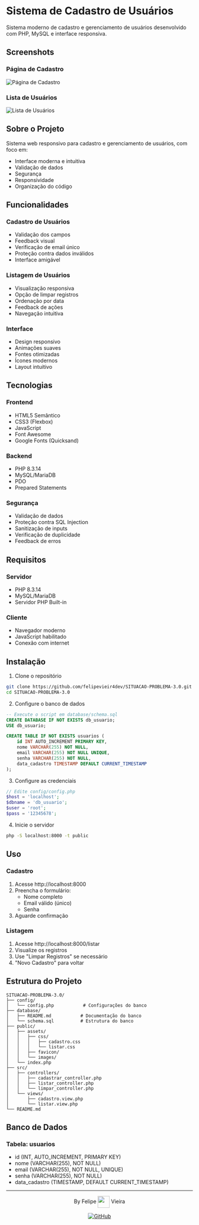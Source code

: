 # Sistema de Cadastro de Usuários

Sistema moderno de cadastro e gerenciamento de usuários desenvolvido com PHP, MySQL e interface responsiva.

## Screenshots

### Página de Cadastro
![Página de Cadastro](public/assets/images/cadastro.png)

### Lista de Usuários
![Lista de Usuários](public/assets/images/listagem.png)

## Sobre o Projeto

Sistema web responsivo para cadastro e gerenciamento de usuários, com foco em:
- Interface moderna e intuitiva
- Validação de dados
- Segurança
- Responsividade
- Organização do código

## Funcionalidades

### Cadastro de Usuários
- Validação dos campos
- Feedback visual
- Verificação de email único
- Proteção contra dados inválidos
- Interface amigável

### Listagem de Usuários
- Visualização responsiva
- Opção de limpar registros
- Ordenação por data
- Feedback de ações
- Navegação intuitiva

### Interface
- Design responsivo
- Animações suaves
- Fontes otimizadas
- Ícones modernos
- Layout intuitivo

## Tecnologias

### Frontend
- HTML5 Semântico
- CSS3 (Flexbox)
- JavaScript
- Font Awesome
- Google Fonts (Quicksand)

### Backend
- PHP 8.3.14
- MySQL/MariaDB
- PDO
- Prepared Statements

### Segurança
- Validação de dados
- Proteção contra SQL Injection
- Sanitização de inputs
- Verificação de duplicidade
- Feedback de erros

## Requisitos

### Servidor
- PHP 8.3.14
- MySQL/MariaDB
- Servidor PHP Built-in

### Cliente
- Navegador moderno
- JavaScript habilitado
- Conexão com internet

## Instalação

1. Clone o repositório
```bash
git clone https://github.com/felipevieir4dev/SITUACAO-PROBLEMA-3.0.git
cd SITUACAO-PROBLEMA-3.0
```

2. Configure o banco de dados
```sql
-- Execute o script em database/schema.sql
CREATE DATABASE IF NOT EXISTS db_usuario;
USE db_usuario;

CREATE TABLE IF NOT EXISTS usuarios (
    id INT AUTO_INCREMENT PRIMARY KEY,
    nome VARCHAR(255) NOT NULL,
    email VARCHAR(255) NOT NULL UNIQUE,
    senha VARCHAR(255) NOT NULL,
    data_cadastro TIMESTAMP DEFAULT CURRENT_TIMESTAMP
);
```

3. Configure as credenciais
```php
// Edite config/config.php
$host = 'localhost';
$dbname = 'db_usuario';
$user = 'root';
$pass = '12345678';
```

4. Inicie o servidor
```bash
php -S localhost:8000 -t public
```

## Uso

### Cadastro
1. Acesse http://localhost:8000
2. Preencha o formulário:
   - Nome completo
   - Email válido (único)
   - Senha
3. Aguarde confirmação

### Listagem
1. Acesse http://localhost:8000/listar
2. Visualize os registros
3. Use "Limpar Registros" se necessário
4. "Novo Cadastro" para voltar

## Estrutura do Projeto

```
SITUACAO-PROBLEMA-3.0/
├── config/
│   └── config.php           # Configurações do banco
├── database/
│   ├── README.md           # Documentação do banco
│   └── schema.sql          # Estrutura do banco
├── public/
│   ├── assets/
│   │   ├── css/
│   │   │   ├── cadastro.css
│   │   │   └── listar.css
│   │   ├── favicon/
│   │   └── images/
│   └── index.php
├── src/
│   ├── controllers/
│   │   ├── cadastrar_controller.php
│   │   ├── listar_controller.php
│   │   └── limpar_controller.php
│   └── views/
│       ├── cadastro.view.php
│       └── listar.view.php
└── README.md
```

## Banco de Dados

### Tabela: usuarios
- id (INT, AUTO_INCREMENT, PRIMARY KEY)
- nome (VARCHAR(255), NOT NULL)
- email (VARCHAR(255), NOT NULL, UNIQUE)
- senha (VARCHAR(255), NOT NULL)
- data_cadastro (TIMESTAMP, DEFAULT CURRENT_TIMESTAMP)

---

<div align="center">
  <p>
    By Felipe <img src="public/assets/icon/bear.png" width="32" height="32" style="vertical-align: middle;"> Vieira
  </p>   
  <p>
    <a href="https://github.com/felipevieir4dev">
      <img src="https://img.shields.io/badge/GitHub-felipevieir4dev-4B0082?style=for-the-badge&logo=github" alt="GitHub">
    </a>
  </p>
</div>
